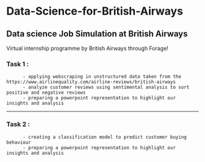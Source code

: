# Data-Science-for-British-Airways

## Data science Job Simulation at British Airways 
Virtual internship programme by British Airways through Forage!

### Task 1 : 
          - applying webscraping in unstructured data taken from the https://www.airlinequality.com/airline-reviews/british-airways
          - analyze customer reviews using sentimental analysis to sort positive and negative reviews
          - preparing a powerpoint representation to highlight our insights and analysis
--------------------------------------------------------------------------------------------------------------------------------------
### Task 2 :
          - creating a classification model to predict customer buying behaviour
          - preparing a powerpoint representation to highlight our insights and analysis
